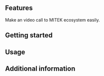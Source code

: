 
## Features

Make an video call to MITEK ecosystem easily.

## Getting started


## Usage

## Additional information


